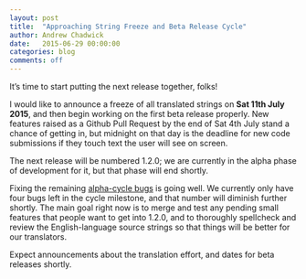 ```yaml
---
layout: post
title:  "Approaching String Freeze and Beta Release Cycle"
author: Andrew Chadwick
date:   2015-06-29 00:00:00
categories: blog
comments: off
---
```


It’s time to start putting the next release together, folks!

I would like to announce a freeze of all translated strings on **Sat
11th July 2015**, and then begin working on the first beta release
properly.  New features raised as a Github Pull Request by the end of
Sat 4th July stand a chance of getting in, but midnight on that day is
the deadline for new code submissions if they touch text the user will
see on screen.

The next release will be numbered 1.2.0; we are currently in the alpha
phase of development for it, but that phase will end shortly.

Fixing the remaining [alpha-cycle
bugs](https://github.com/mypaint/mypaint/milestones/MyPaint%201.2.0-alpha)
is going well. We currently only have four bugs left in the cycle
milestone, and that number will diminish further shortly. The main goal
right now is to merge and test any pending small features that people
want to get into 1.2.0, and to thoroughly spellcheck and review the
English-language source strings so that things will be better for our
translators.

Expect announcements about the translation effort, and dates for beta
releases shortly.

